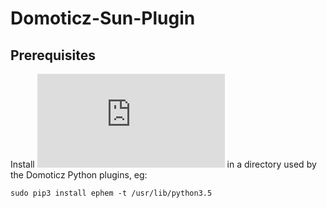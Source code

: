 # Domoticz-Sun-Plugin

## Prerequisites
Install ![ephem](https://rhodesmill.org/pyephem/index.html) in a directory used by the Domoticz Python plugins, eg:
```
sudo pip3 install ephem -t /usr/lib/python3.5
```
